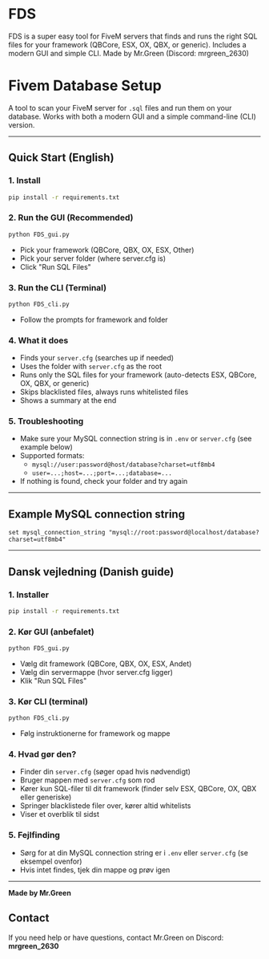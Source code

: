 # FDS
FDS is a super easy tool for FiveM servers that finds and runs the right SQL files for your framework (QBCore, ESX, OX, QBX, or generic). Includes a modern GUI and simple CLI. Made by Mr.Green (Discord: mrgreen_2630)
# Fivem Database Setup

A tool to scan your FiveM server for `.sql` files and run them on your database. Works with both a modern GUI and a simple command-line (CLI) version.

---

## Quick Start (English)

### 1. Install
```bash
pip install -r requirements.txt
```

### 2. Run the GUI (Recommended)
```bash
python FDS_gui.py
```
- Pick your framework (QBCore, QBX, OX, ESX, Other)
- Pick your server folder (where server.cfg is)
- Click "Run SQL Files"

### 3. Run the CLI (Terminal)
```bash
python FDS_cli.py
```
- Follow the prompts for framework and folder

### 4. What it does
- Finds your `server.cfg` (searches up if needed)
- Uses the folder with `server.cfg` as the root
- Runs only the SQL files for your framework (auto-detects ESX, QBCore, OX, QBX, or generic)
- Skips blacklisted files, always runs whitelisted files
- Shows a summary at the end

### 5. Troubleshooting
- Make sure your MySQL connection string is in `.env` or `server.cfg` (see example below)
- Supported formats:
  - `mysql://user:password@host/database?charset=utf8mb4`
  - `user=...;host=...;port=...;database=...`
- If nothing is found, check your folder and try again

---

## Example MySQL connection string
```
set mysql_connection_string "mysql://root:password@localhost/database?charset=utf8mb4"
```

---

## Dansk vejledning (Danish guide)

### 1. Installer
```bash
pip install -r requirements.txt
```

### 2. Kør GUI (anbefalet)
```bash
python FDS_gui.py
```
- Vælg dit framework (QBCore, QBX, OX, ESX, Andet)
- Vælg din servermappe (hvor server.cfg ligger)
- Klik "Run SQL Files"

### 3. Kør CLI (terminal)
```bash
python FDS_cli.py
```
- Følg instruktionerne for framework og mappe

### 4. Hvad gør den?
- Finder din `server.cfg` (søger opad hvis nødvendigt)
- Bruger mappen med `server.cfg` som rod
- Kører kun SQL-filer til dit framework (finder selv ESX, QBCore, OX, QBX eller generiske)
- Springer blacklistede filer over, kører altid whitelists
- Viser et overblik til sidst

### 5. Fejlfinding
- Sørg for at din MySQL connection string er i `.env` eller `server.cfg` (se eksempel ovenfor)
- Hvis intet findes, tjek din mappe og prøv igen

---

**Made by Mr.Green** 

## Contact
If you need help or have questions, contact Mr.Green on Discord: **mrgreen_2630** 
